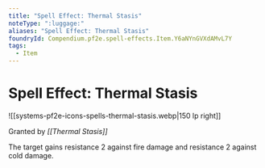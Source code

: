 ```yaml
---
title: "Spell Effect: Thermal Stasis"
noteType: ":luggage:"
aliases: "Spell Effect: Thermal Stasis"
foundryId: Compendium.pf2e.spell-effects.Item.Y6aNYnGVXdAMvL7Y
tags:
  - Item
---
```


# Spell Effect: Thermal Stasis
![[systems-pf2e-icons-spells-thermal-stasis.webp|150 lp right]]

Granted by _[[Thermal Stasis]]_

The target gains resistance 2 against fire damage and resistance 2 against cold damage.
